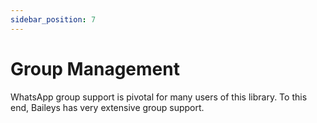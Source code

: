 ```yaml
---
sidebar_position: 7
---
```

# Group Management
WhatsApp group support is pivotal for many users of this library. To this end, Baileys has very extensive group support.
